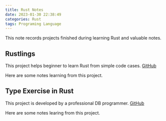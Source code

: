 ```yaml
---
title: Rust Notes
date: 2023-01-30 22:38:49
categories: Rust
tags: Programing Language
---
```

This note records projects finished during learning Rust and valuable notes.

<!-- more -->

## Rustlings
This project helps beginner to learn Rust from simple code cases. [GitHub](https://github.com/rust-lang/rustlings)

Here are some notes learning from this project.


## Type Exercise in Rust
This project is developed by a professional DB programmer. [GitHub](https://github.com/skyzh/type-exercise-in-rust)

Here are some notes learing from this project.